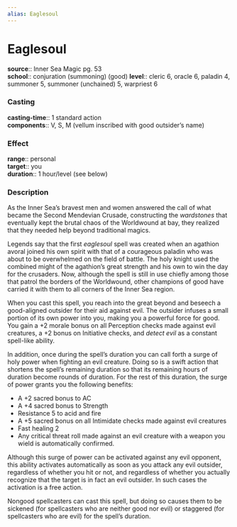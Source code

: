 ```yaml
---
alias: Eaglesoul
---
```


# Eaglesoul 

**source**:: Inner Sea Magic pg. 53  
**school**:: conjuration (summoning) (good)
**level**:: cleric 6, oracle 6, paladin 4, summoner 5, summoner (unchained) 5, warpriest 6

### Casting 

**casting-time**:: 1 standard action  
**components**:: V, S, M (vellum inscribed with good outsider’s name)

### Effect 

**range**:: personal  
**target**:: you  
**duration**:: 1 hour/level (see below)

### Description 

As the Inner Sea’s bravest men and women answered the call of what became the Second Mendevian Crusade, constructing the *wardstones* that eventually kept the brutal chaos of the Worldwound at bay, they realized that they needed help beyond traditional magics.  
  
Legends say that the first *eaglesoul* spell was created when an agathion avoral joined his own spirit with that of a courageous paladin who was about to be overwhelmed on the field of battle. The holy knight used the combined might of the agathion’s great strength and his own to win the day for the crusaders. Now, although the spell is still in use chiefly among those that patrol the borders of the Worldwound, other champions of good have carried it with them to all corners of the Inner Sea region.  
  
When you cast this spell, you reach into the great beyond and beseech a good-aligned outsider for their aid against evil. The outsider infuses a small portion of its own power into you, making you a powerful force for good. You gain a +2 morale bonus on all Perception checks made against evil creatures, a +2 bonus on Initiative checks, and *detect evil* as a constant spell-like ability.  
  
In addition, once during the spell’s duration you can call forth a surge of holy power when fighting an evil creature. Doing so is a swift action that shortens the spell’s remaining duration so that its remaining hours of duration become rounds of duration. For the rest of this duration, the surge of power grants you the following benefits:

-   A +2 sacred bonus to AC
-   A +4 sacred bonus to Strength
-   Resistance 5 to acid and fire
-   A +5 sacred bonus on all Intimidate checks made against evil creatures
-   Fast healing 2
-   Any critical threat roll made against an evil creature with a weapon you wield is automatically confirmed.

Although this surge of power can be activated against any evil opponent, this ability activates automatically as soon as you attack any evil outsider, regardless of whether you hit or not, and regardless of whether you actually recognize that the target is in fact an evil outsider. In such cases the activation is a free action.  
  
Nongood spellcasters can cast this spell, but doing so causes them to be sickened (for spellcasters who are neither good nor evil) or staggered (for spellcasters who are evil) for the spell’s duration.
